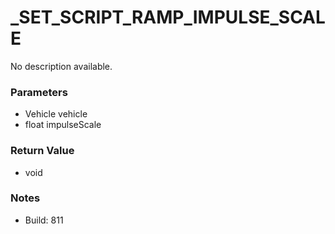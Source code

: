 # _SET_SCRIPT_RAMP_IMPULSE_SCALE

No description available.

### Parameters
* Vehicle vehicle
* float impulseScale

### Return Value
* void

### Notes
* Build: 811

